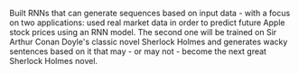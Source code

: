 Built RNNs that can generate sequences based on input data - with a focus on two applications: used real market data in order to predict future Apple stock prices using an RNN model. The second one will be trained on Sir Arthur Conan Doyle's classic novel Sherlock Holmes and generates wacky sentences based on it that may - or may not - become the next great Sherlock Holmes novel.